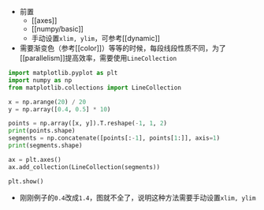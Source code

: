 - 前置
  - [[axes]]
  - [[numpy/basic]]
  - 手动设置`xlim, ylim`，可参考[[dynamic]]
- 需要渐变色（参考[[color]]）等等的时候，每段线段性质不同，为了[[parallelism]]提高效率，需要使用`LineCollection`
```python
import matplotlib.pyplot as plt
import numpy as np
from matplotlib.collections import LineCollection

x = np.arange(20) / 20
y = np.array([0.4, 0.5] * 10)

points = np.array([x, y]).T.reshape(-1, 1, 2)
print(points.shape)
segments = np.concatenate([points[:-1], points[1:]], axis=1)
print(segments.shape)

ax = plt.axes()
ax.add_collection(LineCollection(segments))

plt.show()
```
- 刚刚例子的`0.4`改成`1.4`，图就不全了，说明这种方法需要手动设置`xlim, ylim`